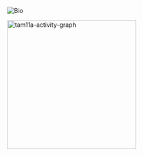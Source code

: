 ![Bio](https://github.com/user-attachments/assets/2bf60776-e21f-46b6-9228-322098551081)

<img src="https://github-readme-activity-graph.vercel.app/graph?username=tam11a&radius=16&theme=tokyo-night&area=true&order=5&custom_title=Contribution%20Graph" height="300" alt="tam11a-activity-graph" />
